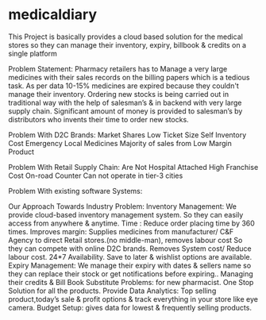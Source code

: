 # medicaldiary
This Project is basically provides a cloud based solution for the medical stores so they can manage their inventory, expiry, billbook &amp; credits on a single platform

Problem Statement:
Pharmacy retailers has to Manage a very large medicines with their sales  records on the billing  papers which is a  tedious task. As per data 10-15% medicines are expired because they couldn't manage their inventory. Ordering new stocks is being carried out in traditional way with the help of salesman’s & in backend with  very large supply chain. Significant amount of money is provided to salesman’s by distributors  who invents their time to order new stocks.

Problem With D2C Brands:
Market Shares
Low Ticket Size
Self Inventory Cost
Emergency
Local Medicines
Majority of sales from Low Margin Product

Problem With Retail Supply Chain:
Are Not Hospital Attached
High Franchise Cost
On-road Counter
Can not operate in tier-3 
cities

Problem With existing software Systems:

Our Approach Towards Industry Problem:
Inventory Management:  We provide cloud-based inventory management system. So they can easily access from anywhere & anytime.
Time : Reduce order placing time by 360 times.
Improves margin: Supplies  medicines from manufacturer/ C&F Agency to direct Retail stores.(no middle-man), removes labour cost
So they can compete with online D2C brands.
Removes System cost/ Reduce labour cost.
24*7 Availability.
Save to later & wishlist options are available.
Expiry Management: We manage their expiry with dates & sellers name so they can replace their stock or get notifications before expiring..
Managing their credits & Bill Book
Substitute Problems: for new pharmacist.
One Stop Solution for all the products.
Provide Data Analytics: Top selling product,today’s sale & profit options & track everything  in your store like eye camera.
Budget Setup:  gives data for lowest & frequently selling products.
